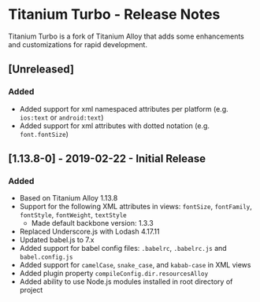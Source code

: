 # Titanium Turbo - Release Notes

Titanium Turbo is a fork of Titanium Alloy that adds some enhancements and customizations for rapid development.

## [Unreleased]

### Added
- Added support for xml namespaced attributes per platform (e.g. `ios:text` or `android:text`)
- Added support for xml attributes with dotted notation (e.g. `font.fontSize`)

## [1.13.8-0] - 2019-02-22 - Initial Release

### Added
- Based on Titanium Alloy 1.13.8
- Support for the following XML attributes in views:  `fontSize`, `fontFamily`, `fontStyle`, `fontWeight`, `textStyle`
  - Made default backbone version: 1.3.3
- Replaced Underscore.js with Lodash 4.17.11
- Updated babel.js to 7.x
- Added support for babel config files:  `.babelrc`, `.babelrc.js` and `babel.config.js`
- Added support for `camelCase`, `snake_case`, and `kabab-case` in XML views
- Added plugin property `compileConfig.dir.resourcesAlloy`
- Added ability to use Node.js modules installed in root directory of project
